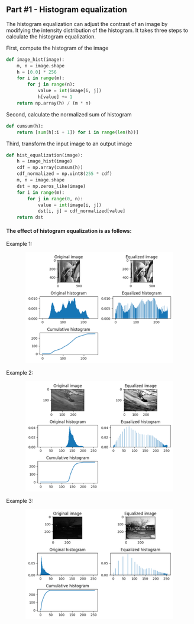 ## Part #1 - Histogram equalization
 

The histogram equalization can adjust the contrast of an image by modifying the intensity distribution of the histogram. It takes three steps to calculate the histogram equalization.

 First, compute the histogram of the image

```python
def image_hist(image):
    m, n = image.shape
    h = [0.0] * 256
    for i in range(m):
        for j in range(n):
            value = int(image[i, j])
            h[value] += 1
    return np.array(h) / (m * n)
```
  
 Second, calculate the normalized sum of histogram

```python
def cumsum(h):
    return [sum(h[:i + 1]) for i in range(len(h))]
```

 Third, transform the input image to an output image

```python
def hist_equalization(image):
    h = image_hist(image)
    cdf = np.array(cumsum(h))
    cdf_normalized = np.uint8(255 * cdf)
    m, n = image.shape
    dst = np.zeros_like(image)
    for i in range(m):
        for j in range(0, n):
            value = int(image[i, j])
            dst[i, j] = cdf_normalized[value]
    return dst
```

#### The effect of histogram equalization is as follows:

Example 1:

<div align=center><img width="400" src="../../src/histeq_1.png"/></div>

Example 2:

<div align=center><img width="400" src="../../src/histeq_2.png"/></div>

Example 3:

<div align=center><img width="400" src="../../src/histeq_3.png"/></div>
